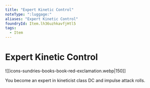 ```yaml
---
title: "Expert Kinetic Control"
noteType: ":luggage:"
aliases: "Expert Kinetic Control"
foundryId: Item.lh36uzhkavfjHtl5
tags:
  - Item
---
```


# Expert Kinetic Control
![[icons-sundries-books-book-red-exclamation.webp|150]]

You become an expert in kineticist class DC and impulse attack rolls.
